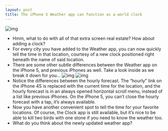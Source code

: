 ```yaml
---
layout: post
title: The iPhone 5 Weather app can function as a world clock
---
```

![img](http://media.idownloadblog.com/wp-content/uploads/2012/09/Weather-App.jpeg)
* Hmm, what to do with all of that extra screen real estate? How about adding a clock?
* For every city you have added to the Weather app, you can now quickly tell the time in that location, courtesy of a new clock positioned right beneath the name of said location.
* There are some other subtle differences between the Weather app on the iPhone 5, and previous iPhones as well. Take a look inside as we break it down for you…
![img](http://media.idownloadblog.com/wp-content/uploads/2012/09/iPhone-4S-Weather-e1348260215721.png)
![img](http://media.idownloadblog.com/wp-content/uploads/2012/09/iPhone-5-Weather-App-e1348260202468.png)
* Notice the differences between the hourly forecast. The “hourly” link on the iPhone 4S is replaced with the current time for the location, and the hourly forecast is in an always opened horizontal scroll menu, instead of a list like previous iPhones. On the iPhone 5, you can’t close the hourly forecast with a tap, it’s always available.
* Now you have another convenient spot to tell the time for your favorite locations. Of course, the Clock app is still available, but it’s nice to be able to kill two birds with one stone if you need to know the weather too.
* What do you think about the newly updated weather app?

